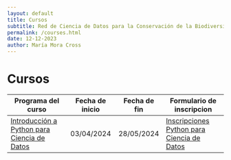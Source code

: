 ```yaml
---
layout: default
title: Cursos
subtitle: Red de Ciencia de Datos para la Conservación de la Biodiversidad Mesoamericana
permalink: /courses.html
date: 12-12-2023
author: María Mora Cross
---
```



# Cursos

| Programa del curso | Fecha de inicio | Fecha de fin | Formulario de inscripcion |
| ----- | :-------------: | :----------: | ------------------------- |
| [Introducción a Python para Ciencia de Datos](/cursos/python-ciencia-datos.html)  | 03/04/2024 | 28/05/2024 | [Inscripciones Python para Ciencia de Datos](https://forms.gle/XbZCbuSoV33FiPc1A) |
